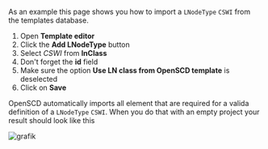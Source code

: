 As an example this page shows you how to import a `LNodeType` `CSWI` from the templates database.

1. Open **Template editor**
2. Click the **Add LNodeType** button
3. Select *CSWI* from **lnClass**
4. Don't forget the **id** field
5. Make sure the option **Use LN class from OpenSCD template** is deselected
6. Click on **Save**

OpenSCD automatically imports all element that are required for a valida definition of a `LNodeType` `CSWI`. When you do that with an empty project your result should look like this

![grafik](https://user-images.githubusercontent.com/66802940/133465609-18195262-31b3-4fae-a514-88a721b30dfb.png)
